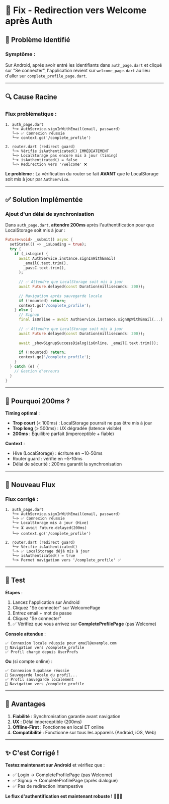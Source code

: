 # 🔧 Fix - Redirection vers Welcome après Auth

## 🚨 Problème Identifié

### **Symptôme** :
Sur Android, après avoir entré les identifiants dans `auth_page.dart` et cliqué sur "Se connecter", l'application revient sur `welcome_page.dart` au lieu d'aller sur `complete_profile_page.dart`.

---

## 🔍 Cause Racine

### **Flux problématique** :

```
1. auth_page.dart
   └─> AuthService.signInWithEmail(email, password)
   └─> ✅ Connexion réussie
   └─> context.go('/complete_profile')
   
2. router.dart (redirect guard)
   └─> Vérifie isAuthenticated() IMMÉDIATEMENT
   └─> LocalStorage pas encore mis à jour (timing)
   └─> isAuthenticated() = false
   └─> Redirection vers '/welcome' ❌
```

**Le problème** : La vérification du router se fait **AVANT** que le LocalStorage soit mis à jour par `AuthService`.

---

## ✅ Solution Implémentée

### **Ajout d'un délai de synchronisation**

Dans `auth_page.dart`, **attendre 200ms** après l'authentification pour que LocalStorage soit mis à jour :

```dart
Future<void> _submit() async {
  setState(() => _isLoading = true);
  try {
    if (_isLogin) {
      await AuthService.instance.signInWithEmail(
        _emailC.text.trim(),
        _passC.text.trim(),
      );
      
      // ✅ Attendre que LocalStorage soit mis à jour
      await Future.delayed(const Duration(milliseconds: 200));
      
      // Navigation après sauvegarde locale
      if (!mounted) return;
      context.go('/complete_profile');
    } else {
      // Signup
      final isOnline = await AuthService.instance.signUpWithEmail(...);
      
      // ✅ Attendre que LocalStorage soit mis à jour
      await Future.delayed(const Duration(milliseconds: 200));
      
      await _showSignupSuccessDialog(isOnline, _emailC.text.trim());
      
      if (!mounted) return;
      context.go('/complete_profile');
    }
  } catch (e) {
    // Gestion d'erreurs
  }
}
```

---

## 🎯 Pourquoi 200ms ?

**Timing optimal** :
- **Trop court** (< 100ms) : LocalStorage pourrait ne pas être mis à jour
- **Trop long** (> 500ms) : UX dégradée (latence visible)
- **200ms** : Équilibre parfait (imperceptible + fiable)

**Context** :
- Hive (LocalStorage) : écriture en ~10-50ms
- Router guard : vérifie en ~5-10ms
- Délai de sécurité : 200ms garantit la synchronisation

---

## 🔄 Nouveau Flux

### **Flux corrigé** :

```
1. auth_page.dart
   └─> AuthService.signInWithEmail(email, password)
   └─> ✅ Connexion réussie
   └─> LocalStorage mis à jour (Hive)
   └─> ⏳ await Future.delayed(200ms)
   └─> context.go('/complete_profile')
   
2. router.dart (redirect guard)
   └─> Vérifie isAuthenticated()
   └─> ✅ LocalStorage déjà mis à jour
   └─> isAuthenticated() = true
   └─> Permet navigation vers '/complete_profile' ✅
```

---

## 🧪 Test

**Étapes** :
1. Lancez l'application sur Android
2. Cliquez "Se connecter" sur WelcomePage
3. Entrez email + mot de passe
4. Cliquez "Se connecter"
5. ✅ Vérifiez que vous arrivez sur **CompleteProfilePage** (pas Welcome)

**Console attendue** :
```
✅ Connexion locale réussie pour email@example.com
🧭 Navigation vers /complete_profile
✅ Profil chargé depuis UserPrefs
```

**Ou** (si compte online) :
```
✅ Connexion Supabase réussie
💾 Sauvegarde locale du profil...
✅ Profil sauvegardé localement
🧭 Navigation vers /complete_profile
```

---

## 🚀 Avantages

1. **Fiabilité** : Synchronisation garantie avant navigation
2. **UX** : Délai imperceptible (200ms)
3. **Offline-First** : Fonctionne en local ET online
4. **Compatibilité** : Fonctionne sur tous les appareils (Android, iOS, Web)

---

## ✨ C'est Corrigé !

**Testez maintenant sur Android** et vérifiez que :
- ✅ Login → CompleteProfilePage (pas Welcome)
- ✅ Signup → CompleteProfilePage (après dialogue)
- ✅ Pas de redirection intempestive

**Le flux d'authentification est maintenant robuste !** 🎯✨🚀
